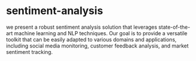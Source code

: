 # sentiment-analysis
we present a robust sentiment analysis solution that leverages state-of-the-art machine learning and NLP techniques. Our goal is to provide a versatile toolkit that can be easily adapted to various domains and applications, including social media monitoring, customer feedback analysis, and market sentiment tracking.
